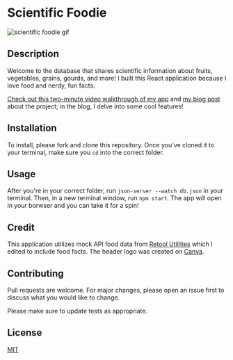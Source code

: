 # Scientific Foodie

![scientific foodie gif](https://i.makeagif.com/media/8-30-2022/p2LEEk.gif)

## Description
Welcome to the database that shares scientific information about fruits, vegetables, grains, gourds, and more! I built this React application because I love food and nerdy, fun facts. 

[Check out this two-minute video walkthrough of my app](https://youtu.be/ahUF_YHmy1Y) and [my blog post](https://dev.to/laurentyson85/constructing-search-filter-functionality-in-react-dnd) about the project; in the blog, I delve into some cool features!


## Installation

To install, please fork and clone this repository. Once you've cloned it to your terminal, make sure you ``cd`` into the correct folder. 


## Usage

After you're in your correct folder, run ``json-server --watch db.json`` in your terminal. Then, in a new terminal window, run ``npm start``. The app will open in your borwser and you can take it for a spin!


## Credit

This application utilizes mock API food data from [Retool Utilities](https://retool.com/utilities/) which I edited to include food facts. The header logo was created on [Canva](https://www.canva.com/). 


## Contributing
Pull requests are welcome. For major changes, please open an issue first to discuss what you would like to change.

Please make sure to update tests as appropriate.


## License
[MIT](https://choosealicense.com/licenses/mit/)